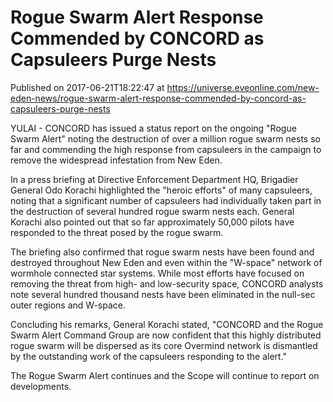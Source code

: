 # Rogue Swarm Alert Response Commended by CONCORD as Capsuleers Purge Nests
Published on 2017-06-21T18:22:47 at https://universe.eveonline.com/new-eden-news/rogue-swarm-alert-response-commended-by-concord-as-capsuleers-purge-nests

YULAI - CONCORD has issued a status report on the ongoing "Rogue Swarm Alert" noting the destruction of over a million rogue swarm nests so far and commending the high response from capsuleers in the campaign to remove the widespread infestation from New Eden.

In a press briefing at Directive Enforcement Department HQ, Brigadier General Odo Korachi highlighted the "heroic efforts" of many capsuleers, noting that a significant number of capsuleers had individually taken part in the destruction of several hundred rogue swarm nests each. General Korachi also pointed out that so far approximately 50,000 pilots have responded to the threat posed by the rogue swarm.

The briefing also confirmed that rogue swarm nests have been found and destroyed throughout New Eden and even within the "W-space" network of wormhole connected star systems. While most efforts have focused on removing the threat from high- and low-security space, CONCORD analysts note several hundred thousand nests have been eliminated in the null-sec outer regions and W-space.

Concluding his remarks, General Korachi stated, "CONCORD and the Rogue Swarm Alert Command Group are now confident that this highly distributed rogue swarm will be dispersed as its core Overmind network is dismantled by the outstanding work of the capsuleers responding to the alert."

The Rogue Swarm Alert continues and the Scope will continue to report on developments.
